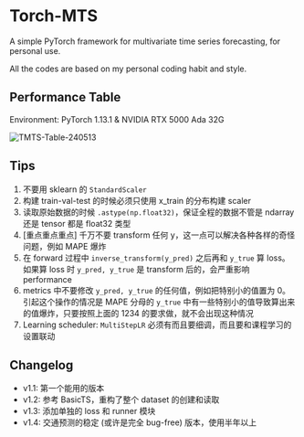 # Torch-MTS
A simple PyTorch framework for multivariate time series forecasting, for personal use.

All the codes are based on my personal coding habit and style.

## Performance Table

Environment: PyTorch 1.13.1 & NVIDIA RTX 5000 Ada 32G

![TMTS-Table-240513](https://github.com/XDZhelheim/Torch-MTS/assets/57553691/95aa1a7d-4065-44a3-8ce0-8b1c162f729c)

## Tips

1. 不要用 sklearn 的 `StandardScaler`
2. 构建 train-val-test 的时候必须只使用 x_train 的分布构建 scaler
3. 读取原始数据的时候 `.astype(np.float32)`，保证全程的数据不管是 ndarray 还是 tensor 都是 float32 类型
4. [重点重点重点] 千万不要 transform 任何 y，这一点可以解决各种各样的奇怪问题，例如 MAPE 爆炸
5. 在 forward 过程中 `inverse_transform(y_pred)` 之后再和 `y_true` 算 loss。如果算 loss 时 `y_pred, y_true` 是 transform 后的，会严重影响 performance
6. metrics 中不要修改 `y_pred, y_true` 的任何值，例如把特别小的值置为 0。引起这个操作的情况是 MAPE 分母的 `y_true` 中有一些特别小的值导致算出来的值爆炸，只要按照上面的 1234 的要求做，就不会出现这种情况
7. Learning scheduler: `MultiStepLR` 必须有而且要细调，而且要和课程学习的设置联动

## Changelog
* v1.1: 第一个能用的版本
* v1.2: 参考 BasicTS，重构了整个 dataset 的创建和读取
* v1.3: 添加单独的 loss 和 runner 模块
* v1.4: 交通预测的稳定 (或许是完全 bug-free) 版本，使用半年以上
